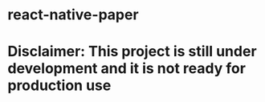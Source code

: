 # react-native-paper

# **Disclaimer: This project is still under development and it is not ready for production use**
